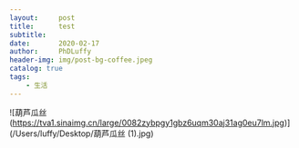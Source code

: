 ```yaml
---
layout:     post
title:      test
subtitle:   
date:       2020-02-17
author:     PhDLuffy
header-img: img/post-bg-coffee.jpeg
catalog: true
tags:
    - 生活
---
```




![葫芦瓜丝 (https://tva1.sinaimg.cn/large/0082zybpgy1gbz6uqm30aj31ag0eu7lm.jpg)](/Users/luffy/Desktop/葫芦瓜丝 (1).jpg)